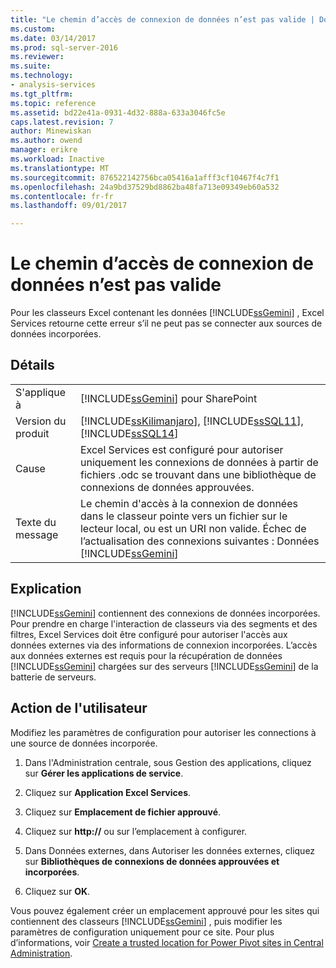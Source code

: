 ```yaml
---
title: "Le chemin d’accès de connexion de données n’est pas valide | Documents Microsoft"
ms.custom: 
ms.date: 03/14/2017
ms.prod: sql-server-2016
ms.reviewer: 
ms.suite: 
ms.technology:
- analysis-services
ms.tgt_pltfrm: 
ms.topic: reference
ms.assetid: bd22e41a-0931-4d32-888a-633a3046fc5e
caps.latest.revision: 7
author: Minewiskan
ms.author: owend
manager: erikre
ms.workload: Inactive
ms.translationtype: MT
ms.sourcegitcommit: 876522142756bca05416a1afff3cf10467f4c7f1
ms.openlocfilehash: 24a9bd37529bd8862ba48fa713e09349eb60a532
ms.contentlocale: fr-fr
ms.lasthandoff: 09/01/2017

---
```

# <a name="the-data-connection-path-is-invalid"></a>Le chemin d’accès de connexion de données n’est pas valide
  Pour les classeurs Excel contenant les données [!INCLUDE[ssGemini](../../includes/ssgemini-md.md)] , Excel Services retourne cette erreur s’il ne peut pas se connecter aux sources de données incorporées.  
  
## <a name="details"></a>Détails  
  
|||  
|-|-|  
|S'applique à|[!INCLUDE[ssGemini](../../includes/ssgemini-md.md)] pour SharePoint|  
|Version du produit|[!INCLUDE[ssKilimanjaro](../../includes/sskilimanjaro-md.md)], [!INCLUDE[ssSQL11](../../includes/sssql11-md.md)], [!INCLUDE[ssSQL14](../../includes/sssql14-md.md)]|  
|Cause|Excel Services est configuré pour autoriser uniquement les connexions de données à partir de fichiers .odc se trouvant dans une bibliothèque de connexions de données approuvées.|  
|Texte du message|Le chemin d'accès à la connexion de données dans le classeur pointe vers un fichier sur le lecteur local, ou est un URI non valide. Échec de l’actualisation des connexions suivantes : Données [!INCLUDE[ssGemini](../../includes/ssgemini-md.md)]|  
  
## <a name="explanation"></a>Explication  
 [!INCLUDE[ssGemini](../../includes/ssgemini-md.md)] contiennent des connexions de données incorporées. Pour prendre en charge l'interaction de classeurs via des segments et des filtres, Excel Services doit être configuré pour autoriser l'accès aux données externes via des informations de connexion incorporées. L’accès aux données externes est requis pour la récupération de données [!INCLUDE[ssGemini](../../includes/ssgemini-md.md)] chargées sur des serveurs [!INCLUDE[ssGemini](../../includes/ssgemini-md.md)] de la batterie de serveurs.  
  
## <a name="user-action"></a>Action de l'utilisateur  
 Modifiez les paramètres de configuration pour autoriser les connections à une source de données incorporée.  
  
1.  Dans l'Administration centrale, sous Gestion des applications, cliquez sur **Gérer les applications de service**.  
  
2.  Cliquez sur **Application Excel Services**.  
  
3.  Cliquez sur **Emplacement de fichier approuvé**.  
  
4.  Cliquez sur **http://** ou sur l’emplacement à configurer.  
  
5.  Dans Données externes, dans Autoriser les données externes, cliquez sur **Bibliothèques de connexions de données approuvées et incorporées**.  
  
6.  Cliquez sur **OK**.  
  
 Vous pouvez également créer un emplacement approuvé pour les sites qui contiennent des classeurs [!INCLUDE[ssGemini](../../includes/ssgemini-md.md)] , puis modifier les paramètres de configuration uniquement pour ce site. Pour plus d’informations, voir [Create a trusted location for Power Pivot sites in Central Administration](../../analysis-services/power-pivot-sharepoint/create-a-trusted-location-for-power-pivot-sites-in-central-administration.md).  
  
  

